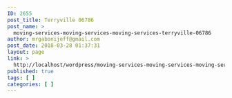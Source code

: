 ```yaml
---
ID: 2655
post_title: Terryville 06786
post_name: >
  moving-services-moving-services-moving-services-terryville-06786
author: mrgabonijeff@gmail.com
post_date: 2018-03-28 01:37:31
layout: page
link: >
  http://localhost/wordpress/moving-services-moving-services-moving-services-terryville-06786/
published: true
tags: [ ]
categories: [ ]
---
```

